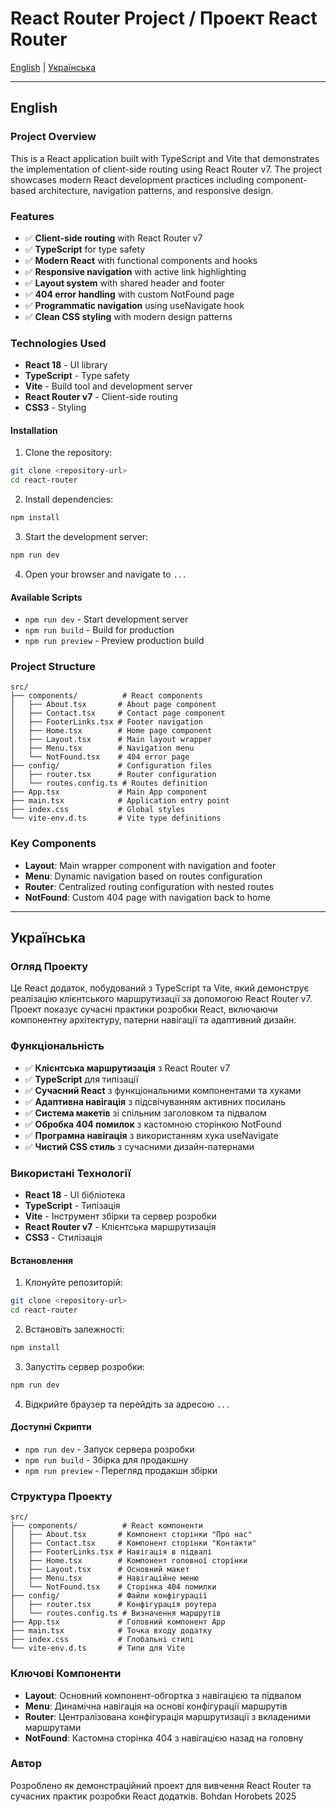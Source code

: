 # React Router Project / Проект React Router

[English](#english) | [Українська](#українська)

---

## English

### Project Overview
This is a React application built with TypeScript and Vite that demonstrates the implementation of client-side routing using React Router v7. The project showcases modern React development practices including component-based architecture, navigation patterns, and responsive design.

### Features
- ✅ **Client-side routing** with React Router v7
- ✅ **TypeScript** for type safety
- ✅ **Modern React** with functional components and hooks
- ✅ **Responsive navigation** with active link highlighting
- ✅ **Layout system** with shared header and footer
- ✅ **404 error handling** with custom NotFound page
- ✅ **Programmatic navigation** using useNavigate hook
- ✅ **Clean CSS styling** with modern design patterns

### Technologies Used
- **React 18** - UI library
- **TypeScript** - Type safety
- **Vite** - Build tool and development server
- **React Router v7** - Client-side routing
- **CSS3** - Styling

#### Installation
1. Clone the repository:
```bash
git clone <repository-url>
cd react-router
```

2. Install dependencies:
```bash
npm install
```

3. Start the development server:
```bash
npm run dev
```

4. Open your browser and navigate to `...`

#### Available Scripts
- `npm run dev` - Start development server
- `npm run build` - Build for production
- `npm run preview` - Preview production build

### Project Structure
```
src/
├── components/          # React components
│   ├── About.tsx       # About page component
│   ├── Contact.tsx     # Contact page component
│   ├── FooterLinks.tsx # Footer navigation
│   ├── Home.tsx        # Home page component
│   ├── Layout.tsx      # Main layout wrapper
│   ├── Menu.tsx        # Navigation menu
│   └── NotFound.tsx    # 404 error page
├── config/             # Configuration files
│   ├── router.tsx      # Router configuration
│   └── routes.config.ts # Routes definition
├── App.tsx             # Main App component
├── main.tsx            # Application entry point
├── index.css           # Global styles
└── vite-env.d.ts       # Vite type definitions
```

### Key Components
- **Layout**: Main wrapper component with navigation and footer
- **Menu**: Dynamic navigation based on routes configuration
- **Router**: Centralized routing configuration with nested routes
- **NotFound**: Custom 404 page with navigation back to home

---

## Українська

### Огляд Проекту
Це React додаток, побудований з TypeScript та Vite, який демонструє реалізацію клієнтського маршрутизації за допомогою React Router v7. Проект показує сучасні практики розробки React, включаючи компонентну архітектуру, патерни навігації та адаптивний дизайн.

### Функціональність
- ✅ **Клієнтська маршрутизація** з React Router v7
- ✅ **TypeScript** для типізації
- ✅ **Сучасний React** з функціональними компонентами та хуками
- ✅ **Адаптивна навігація** з підсвічуванням активних посилань
- ✅ **Система макетів** зі спільним заголовком та підвалом
- ✅ **Обробка 404 помилок** з кастомною сторінкою NotFound
- ✅ **Програмна навігація** з використанням хука useNavigate
- ✅ **Чистий CSS стиль** з сучасними дизайн-патернами

### Використані Технології
- **React 18** - UI бібліотека
- **TypeScript** - Типізація
- **Vite** - Інструмент збірки та сервер розробки
- **React Router v7** - Клієнтська маршрутизація
- **CSS3** - Стилізація

#### Встановлення
1. Клонуйте репозиторій:
```bash
git clone <repository-url>
cd react-router
```

2. Встановіть залежності:
```bash
npm install
```

3. Запустіть сервер розробки:
```bash
npm run dev
```

4. Відкрийте браузер та перейдіть за адресою `...`

#### Доступні Скрипти
- `npm run dev` - Запуск сервера розробки
- `npm run build` - Збірка для продакшну
- `npm run preview` - Перегляд продакшн збірки

### Структура Проекту
```
src/
├── components/          # React компоненти
│   ├── About.tsx       # Компонент сторінки "Про нас"
│   ├── Contact.tsx     # Компонент сторінки "Контакти"
│   ├── FooterLinks.tsx # Навігація в підвалі
│   ├── Home.tsx        # Компонент головної сторінки
│   ├── Layout.tsx      # Основний макет
│   ├── Menu.tsx        # Навігаційне меню
│   └── NotFound.tsx    # Сторінка 404 помилки
├── config/             # Файли конфігурації
│   ├── router.tsx      # Конфігурація роутера
│   └── routes.config.ts # Визначення маршрутів
├── App.tsx             # Головний компонент App
├── main.tsx            # Точка входу додатку
├── index.css           # Глобальні стилі
└── vite-env.d.ts       # Типи для Vite
```

### Ключові Компоненти
- **Layout**: Основний компонент-обгортка з навігацією та підвалом
- **Menu**: Динамічна навігація на основі конфігурації маршрутів
- **Router**: Централізована конфігурація маршрутизації з вкладеними маршрутами
- **NotFound**: Кастомна сторінка 404 з навігацією назад на головну

### Автор
Розроблено як демонстраційний проект для вивчення React Router та сучасних практик розробки React додатків. Bohdan Horobets 2025
